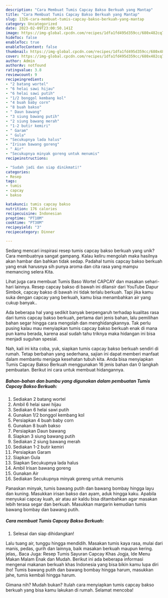 ```yaml
---
description: "Cara Membuat Tumis Capcay Bakso Berkuah yang Mantap"
title: "Cara Membuat Tumis Capcay Bakso Berkuah yang Mantap"
slug: 1326-cara-membuat-tumis-capcay-bakso-berkuah-yang-mantap
category: Uncategorized
date: 2023-02-09T23:00:50.141Z
image: https://img-global.cpcdn.com/recipes/1dfa1fd495d359cc/680x482cq70/tumis-capcay-bakso-berkuah-foto-resep-utama.jpg
hideToc: false
enableToc: true
enableTocContent: false
thumbnail: https://img-global.cpcdn.com/recipes/1dfa1fd495d359cc/680x482cq70/tumis-capcay-bakso-berkuah-foto-resep-utama.jpg
cover: https://img-global.cpcdn.com/recipes/1dfa1fd495d359cc/680x482cq70/tumis-capcay-bakso-berkuah-foto-resep-utama.jpg
author: Admin
authorAv: notfound
ratingvalue: 3.8
reviewcount: 9
recipeingredient:
- "2 batang wortel"
- "6 helai sawi hijau"
- "6 helai sawi putih"
- "1/2 bonggol kembang kol"
- "4 buah baby corn"
- "8 buah bakso"
- " Daun bawang"
- "3 siung bawang putih"
- "2 siung bawang merah"
- "1-2 butir kemiri"
- " Garam"
- " Gula"
- "Secukupnya lada halus"
- "Irisan bawang goreng"
- " Air"
- "Secukupnya minyak goreng untuk menumis"
recipeinstructions:

- "Sudah jadi dan siap dinikmati!"
categories:
- Resep
tags:
- tumis
- capcay
- bakso

katakunci: tumis capcay bakso 
nutrition: 176 calories
recipecuisine: Indonesian
preptime: "PT10M"
cooktime: "PT30M"
recipeyield: "3"
recipecategory: Dinner

---
```





Sedang mencari inspirasi resep tumis capcay bakso berkuah yang unik? Cara membuatnya sangat gampang. Kalau keliru mengolah maka hasilnya akan hambar dan bahkan tidak sedap. Padahal tumis capcay bakso berkuah yang enak harusnya sih punya aroma dan cita rasa yang mampu memancing selera Kita.





Lihat juga cara membuat Tumis Baso Wortel CAPCAY dan masakan sehari-hari lainnya. Resep capcay bakso di bawah ini dilansir dari YouTube Dapur Simbok, capcay bakso di bawah ini tidak terlalu berkuah. Tapi jika kamu suka dengan capcay yang berkuah, kamu bisa menambahkan air yang cukup banyak..

Ada beberapa hal yang sedikit banyak berpengaruh terhadap kualitas rasa dari tumis capcay bakso berkuah, pertama dari jenis bahan, lalu pemilihan bahan segar hingga cara mengolah dan menghidangkannya. Tak perlu pusing kalau mau menyiapkan tumis capcay bakso berkuah enak di mana pun kamu berada, karena asal sudah tahu triknya maka hidangan ini bisa menjadi suguhan spesial.






Nah, kali ini kita coba, yuk, siapkan tumis capcay bakso berkuah sendiri di rumah. Tetap berbahan yang sederhana, sajian ini dapat memberi manfaat dalam membantu menjaga kesehatan tubuh kita. Anda bisa menyiapkan Tumis Capcay Bakso Berkuah menggunakan 16 jenis bahan dan 0 langkah pembuatan. Berikut ini cara untuk membuat hidangannya.

<!--inarticleads1-->

##### Bahan-bahan dan bumbu yang digunakan dalam pembuatan Tumis Capcay Bakso Berkuah:

1. Sediakan 2 batang wortel
1. Ambil 6 helai sawi hijau
1. Sediakan 6 helai sawi putih
1. Gunakan 1/2 bonggol kembang kol
1. Persiapkan 4 buah baby corn
1. Gunakan 8 buah bakso
1. Persiapkan  Daun bawang
1. Siapkan 3 siung bawang putih
1. Sediakan 2 siung bawang merah
1. Sediakan 1-2 butir kemiri
1. Persiapkan  Garam
1. Siapkan  Gula
1. Siapkan Secukupnya lada halus
1. Ambil Irisan bawang goreng
1. Gunakan  Air
1. Sediakan Secukupnya minyak goreng untuk menumis


Panaskan minyak, tumis bawang putih dan bawang bombay hingga layu dan kuning. Masukkan irisan bakso dan ayam, aduk hingga kaku. Apabila menyukai capcay kuah, air atau air kaldu bisa ditambahkan agar masakan lebih terasa segar dan berkuah. Masukkan margarin kemudian tumis bawang bombay dan bawang putih. 

<!--inarticleads2-->

##### Cara membuat Tumis Capcay Bakso Berkuah:


1. Selesai dan siap dihidangkan!

Lalu tuang air, tunggu hingga mendidih. Masakan tumis kaya rasa, mulai dari manis, pedas, gurih dan lainnya, baik masakan berkuah maupun kering. jelas,. Baca Juga: Resep Tumis Sayuran Capcay Khas Jogja, Ide Menu Makan Malam Enak dan Mudah. Berikut ini ada beberapa informasi mengenai makanan berkuah khas Indonesia yang bisa bikin kamu lupa diri lho! Tumis bawang putih dan bawang bombay hingga harum, masukkan jahe, tumis kembali hingga harum. 

Gimana nih? Mudah bukan? Itulah cara menyiapkan tumis capcay bakso berkuah yang bisa kamu lakukan di rumah. Selamat mencoba!
